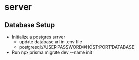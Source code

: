 # server

## Database Setup

- Initialize a postgres server
  - update database url in .env file
  - postgresql://USER:PASSWORD@HOST:PORT/DATABASE
- Run npx prisma migrate dev --name init
